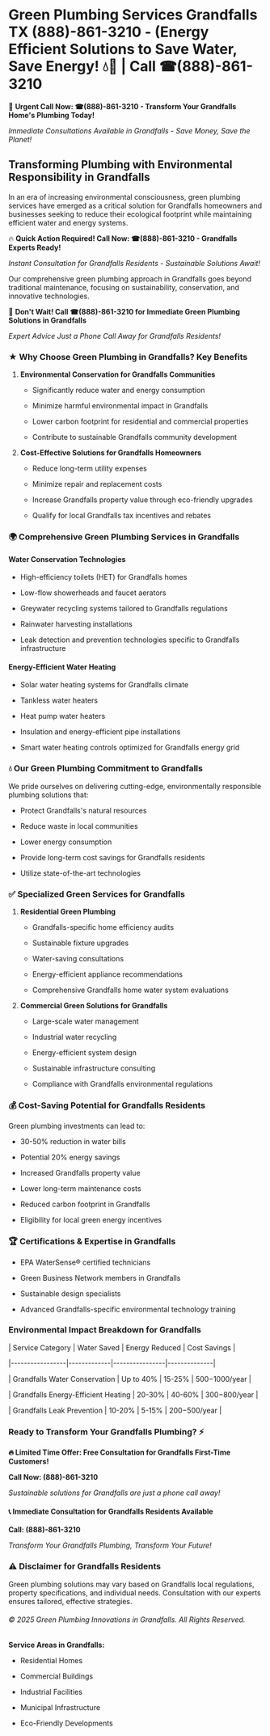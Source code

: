 # Green Plumbing Services Grandfalls TX (888)-861-3210 - (Energy Efficient Solutions to Save Water, Save Energy! 💧🌿 | Call ☎(888)-861-3210

🚨 **Urgent Call Now: ☎(888)-861-3210 - Transform Your Grandfalls Home's Plumbing Today!**
*Immediate Consultations Available in Grandfalls - Save Money, Save the Planet!*

## Transforming Plumbing with Environmental Responsibility in Grandfalls

In an era of increasing environmental consciousness, green plumbing services have emerged as a critical solution for Grandfalls homeowners and businesses seeking to reduce their ecological footprint while maintaining efficient water and energy systems. 

🔥 **Quick Action Required! Call Now: ☎(888)-861-3210 - Grandfalls Experts Ready!**
*Instant Consultation for Grandfalls Residents - Sustainable Solutions Await!*

Our comprehensive green plumbing approach in Grandfalls goes beyond traditional maintenance, focusing on sustainability, conservation, and innovative technologies.

🚨 **Don't Wait! Call ☎(888)-861-3210 for Immediate Green Plumbing Solutions in Grandfalls**
*Expert Advice Just a Phone Call Away for Grandfalls Residents!*

### ★ Why Choose Green Plumbing in Grandfalls? Key Benefits

1. **Environmental Conservation for Grandfalls Communities** 
   - Significantly reduce water and energy consumption
   - Minimize harmful environmental impact in Grandfalls
   - Lower carbon footprint for residential and commercial properties
   - Contribute to sustainable Grandfalls community development

2. **Cost-Effective Solutions for Grandfalls Homeowners** 
   - Reduce long-term utility expenses
   - Minimize repair and replacement costs
   - Increase Grandfalls property value through eco-friendly upgrades
   - Qualify for local Grandfalls tax incentives and rebates

### 🌍 Comprehensive Green Plumbing Services in Grandfalls

#### Water Conservation Technologies
- High-efficiency toilets (HET) for Grandfalls homes
- Low-flow showerheads and faucet aerators
- Greywater recycling systems tailored to Grandfalls regulations
- Rainwater harvesting installations
- Leak detection and prevention technologies specific to Grandfalls infrastructure

#### Energy-Efficient Water Heating
- Solar water heating systems for Grandfalls climate
- Tankless water heaters
- Heat pump water heaters
- Insulation and energy-efficient pipe installations
- Smart water heating controls optimized for Grandfalls energy grid

### 💧 Our Green Plumbing Commitment to Grandfalls

We pride ourselves on delivering cutting-edge, environmentally responsible plumbing solutions that:
- Protect Grandfalls's natural resources
- Reduce waste in local communities
- Lower energy consumption
- Provide long-term cost savings for Grandfalls residents
- Utilize state-of-the-art technologies

### ✅ Specialized Green Services for Grandfalls

1. **Residential Green Plumbing**
   - Grandfalls-specific home efficiency audits
   - Sustainable fixture upgrades
   - Water-saving consultations
   - Energy-efficient appliance recommendations
   - Comprehensive Grandfalls home water system evaluations

2. **Commercial Green Solutions for Grandfalls**
   - Large-scale water management
   - Industrial water recycling
   - Energy-efficient system design
   - Sustainable infrastructure consulting
   - Compliance with Grandfalls environmental regulations

### 💰 Cost-Saving Potential for Grandfalls Residents

Green plumbing investments can lead to:
- 30-50% reduction in water bills
- Potential 20% energy savings
- Increased Grandfalls property value
- Lower long-term maintenance costs
- Reduced carbon footprint in Grandfalls
- Eligibility for local green energy incentives

### 🏆 Certifications & Expertise in Grandfalls

- EPA WaterSense® certified technicians
- Green Business Network members in Grandfalls
- Sustainable design specialists
- Advanced Grandfalls-specific environmental technology training

### Environmental Impact Breakdown for Grandfalls

| Service Category | Water Saved | Energy Reduced | Cost Savings |
|-----------------|-------------|----------------|--------------|
| Grandfalls Water Conservation | Up to 40% | 15-25% | $500-$1000/year |
| Grandfalls Energy-Efficient Heating | 20-30% | 40-60% | $300-$800/year |
| Grandfalls Leak Prevention | 10-20% | 5-15% | $200-$500/year |

### Ready to Transform Your Grandfalls Plumbing? ⚡

**🔥 Limited Time Offer: Free Consultation for Grandfalls First-Time Customers!**

**Call Now: (888)-861-3210**
*Sustainable solutions for Grandfalls are just a phone call away!*

#### 📞 Immediate Consultation for Grandfalls Residents Available

**Call: (888)-861-3210**
*Transform Your Grandfalls Plumbing, Transform Your Future!*

### ⚠️ Disclaimer for Grandfalls Residents

Green plumbing solutions may vary based on Grandfalls local regulations, property specifications, and individual needs. Consultation with our experts ensures tailored, effective strategies.

###### © 2025 Green Plumbing Innovations in Grandfalls. All Rights Reserved.

**Service Areas in Grandfalls:** 
- Residential Homes
- Commercial Buildings
- Industrial Facilities
- Municipal Infrastructure
- Eco-Friendly Developments
